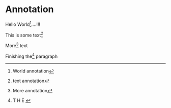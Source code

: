 # Annotation

Hello World[^1]....!!!

This is some text[^2]

More[^3] text

Finishing the[^4] paragraph

[^1]: World annotation



[^2]: text annotation



[^3]: More annotation

[^4]: T H E&#x20;
